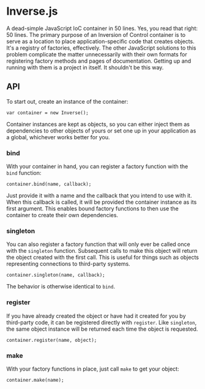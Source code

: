 Inverse.js
==========

A dead-simple JavaScript IoC container in 50 lines. Yes, you read that right: 50 lines. The primary purpose of an Inversion of Control container is to serve as a location to place application-specific code that creates objects. It's a registry of factories, effectively. The other JavaScript solutions to this problem complicate the matter unnecessarily with their own formats for registering factory methods and pages of documentation. Getting up and running with them is a project in itself. It shouldn't be this way.

## API

To start out, create an instance of the container:

    var container = new Inverse();

Container instances are kept as objects, so you can either inject them as dependencies to other objects of yours or set one up in your application as a global, whichever works better for you.

### bind

With your container in hand, you can register a factory function with the `bind` function:

    container.bind(name, callback);
    
Just provide it with a name and the callback that you intend to use with it. When this callback is called, it will be provided the container instance as its first argument. This enables bound factory functions to then use the container to create their own dependencies.

### singleton

You can also register a factory function that will only ever be called once with the `singleton` function. Subsequent calls to make this object will return the object created with the first call. This is useful for things such as objects representing connections to third-party systems.

    container.singleton(name, callback);
    
The behavior is otherwise identical to `bind`.

### register

If you have already created the object or have had it created for you by third-party code, it can be registered directly with `register`. Like `singleton`, the same object instance will be returned each time the object is requested.

    container.register(name, object);

### make

With your factory functions in place, just call `make` to get your object:

    container.make(name);
